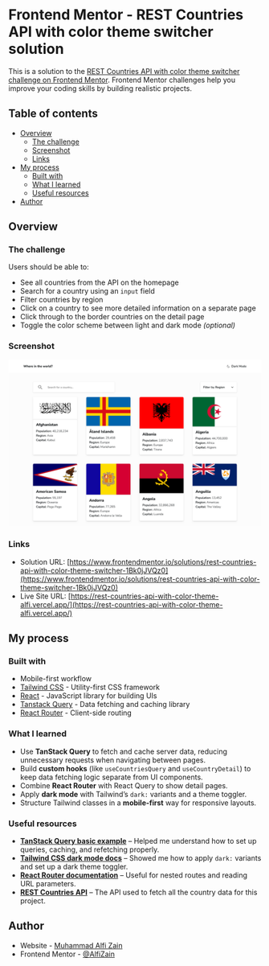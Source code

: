# Frontend Mentor - REST Countries API with color theme switcher solution

This is a solution to the [REST Countries API with color theme switcher challenge on Frontend Mentor](https://www.frontendmentor.io/challenges/rest-countries-api-with-color-theme-switcher-5cacc469fec04111f7b848ca). Frontend Mentor challenges help you improve your coding skills by building realistic projects.

## Table of contents

- [Overview](#overview)
  - [The challenge](#the-challenge)
  - [Screenshot](#screenshot)
  - [Links](#links)
- [My process](#my-process)
  - [Built with](#built-with)
  - [What I learned](#what-i-learned)
  - [Useful resources](#useful-resources)
- [Author](#author)

## Overview

### The challenge

Users should be able to:

- See all countries from the API on the homepage
- Search for a country using an `input` field
- Filter countries by region
- Click on a country to see more detailed information on a separate page
- Click through to the border countries on the detail page
- Toggle the color scheme between light and dark mode _(optional)_

### Screenshot

![](screenshot/Screenshot.png)

### Links

- Solution URL: [https://www.frontendmentor.io/solutions/rest-countries-api-with-color-theme-switcher-1Bk0jJVQz0](https://www.frontendmentor.io/solutions/rest-countries-api-with-color-theme-switcher-1Bk0jJVQz0)
- Live Site URL: [https://rest-countries-api-with-color-theme-alfi.vercel.app/](https://rest-countries-api-with-color-theme-alfi.vercel.app/)

## My process

### Built with

- Mobile-first workflow
- [Tailwind CSS](https://tailwindcss.com) - Utility-first CSS framework
- [React](https://reactjs.org/) - JavaScript library for building UIs
- [Tanstack Query](https://tanstack.com/query/latest) - Data fetching and caching library
- [React Router](https://reactrouter.com/) - Client-side routing

### What I learned

- Use **TanStack Query** to fetch and cache server data, reducing unnecessary requests when navigating between pages.
- Build **custom hooks** (like `useCountriesQuery` and `useCountryDetail`) to keep data fetching logic separate from UI components.
- Combine **React Router** with React Query to show detail pages.
- Apply **dark mode** with Tailwind’s `dark:` variants and a theme toggler.
- Structure Tailwind classes in a **mobile-first** way for responsive layouts.

### Useful resources

- [**TanStack Query basic example**](https://tanstack.com/query/latest/docs/framework/react/examples/basic) – Helped me understand how to set up queries, caching, and refetching properly.
- [**Tailwind CSS dark mode docs**](https://tailwindcss.com/docs/dark-mode) – Showed me how to apply `dark:` variants and set up a dark theme toggler.
- [**React Router documentation**](https://reactrouter.com/) – Useful for nested routes and reading URL parameters.
- [**REST Countries API**](https://restcountries.com/) – The API used to fetch all the country data for this project.

## Author

- Website - [Muhammad Alfi Zain](https://muhammad-alfi-zain.vercel.app/)
- Frontend Mentor - [@AlfiZain](https://www.frontendmentor.io/profile/AlfiZain)
